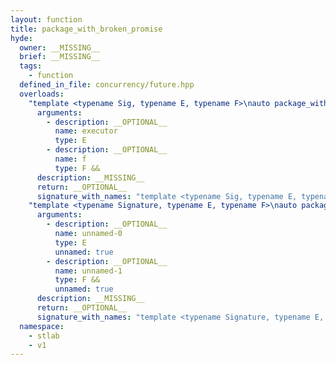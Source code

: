 ```yaml
---
layout: function
title: package_with_broken_promise
hyde:
  owner: __MISSING__
  brief: __MISSING__
  tags:
    - function
  defined_in_file: concurrency/future.hpp
  overloads:
    "template <typename Sig, typename E, typename F>\nauto package_with_broken_promise(E, F &&) -> std::pair<detail::packaged_task_from_signature_t<Sig>, future<detail::result_of_t_<Sig>>>":
      arguments:
        - description: __OPTIONAL__
          name: executor
          type: E
        - description: __OPTIONAL__
          name: f
          type: F &&
      description: __MISSING__
      return: __OPTIONAL__
      signature_with_names: "template <typename Sig, typename E, typename F>\nauto package_with_broken_promise(E executor, F && f) -> std::pair<detail::packaged_task_from_signature_t<Sig>, future<detail::result_of_t_<Sig>>>"
    "template <typename Signature, typename E, typename F>\nauto package_with_broken_promise(E, F &&) -> std::pair<detail::packaged_task_from_signature_t<Signature>, future<detail::result_of_t_<Signature>>>":
      arguments:
        - description: __OPTIONAL__
          name: unnamed-0
          type: E
          unnamed: true
        - description: __OPTIONAL__
          name: unnamed-1
          type: F &&
          unnamed: true
      description: __MISSING__
      return: __OPTIONAL__
      signature_with_names: "template <typename Signature, typename E, typename F>\nauto package_with_broken_promise(E, F &&) -> std::pair<detail::packaged_task_from_signature_t<Signature>, future<detail::result_of_t_<Signature>>>"
  namespace:
    - stlab
    - v1
---
```

